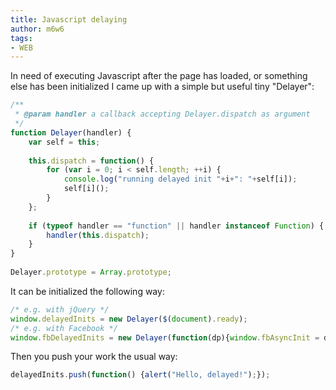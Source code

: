 ```yaml
---
title: Javascript delaying
author: m6w6
tags: 
- WEB
---
```


In need of executing Javascript after the page has loaded, or something else
has been initialized I came up with a simple but useful tiny "Delayer":

```js
/**  
 * @param handler a callback accepting Delayer.dispatch as argument  
 */  
function Delayer(handler) {  
    var self = this;  
  
    this.dispatch = function() {  
        for (var i = 0; i < self.length; ++i) {  
            console.log("running delayed init "+i+": "+self[i]);  
            self[i]();  
        }  
    };  
  
    if (typeof handler == "function" || handler instanceof Function) {  
        handler(this.dispatch);  
    }  
}  
  
Delayer.prototype = Array.prototype;
```

It can be initialized the following way:
```js
/* e.g. with jQuery */  
window.delayedInits = new Delayer($(document).ready);  
/* e.g. with Facebook */  
window.fbDelayedInits = new Delayer(function(dp){window.fbAsyncInit = dp;});
```

Then you push your work the usual way:
```js
delayedInits.push(function() {alert("Hello, delayed!");});
```
